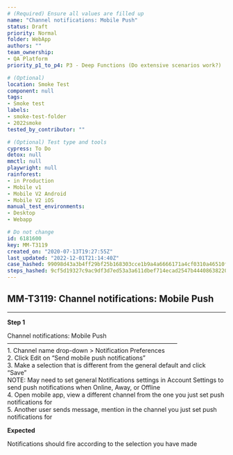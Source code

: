 ```yaml
---
# (Required) Ensure all values are filled up
name: "Channel notifications: Mobile Push"
status: Draft
priority: Normal
folder: WebApp
authors: ""
team_ownership: 
- QA Platform
priority_p1_to_p4: P3 - Deep Functions (Do extensive scenarios work?)

# (Optional)
location: Smoke Test
component: null
tags:
- Smoke test
labels: 
- smoke-test-folder
- 2022smoke
tested_by_contributor: ""

# (Optional) Test type and tools
cypress: To Do
detox: null
mmctl: null
playwright: null
rainforest: 
- in Production
- Mobile v1
- Mobile V2 Android
- Mobile V2 iOS
manual_test_environments:
- Desktop
- Webapp

# Do not change
id: 6181600
key: MM-T3119
created_on: "2020-07-13T19:27:55Z"
last_updated: "2022-12-01T21:14:40Z"
case_hashed: 99098d43a3b4ff29bf25b168303cce1b9a4a6666171a4cf0310a46510fd34c388c5ab1915b6b50a9ba82911c045235e9
steps_hashed: 9cf5d19327c9ac9df3d7ed53a3a611dbef714ecad2547b44408638220b2ce852591a81277cb8bbbe0a860b97f631cfec
---
```


<!-- (Auto-generated) Based on frontmatter's "key" and "name" -->

## MM-T3119: Channel notifications: Mobile Push

---

**Step 1**

Channel notifications: Mobile Push\
————————————————————————————\
1\. Channel name drop-down > Notification Preferences\
2\. Click Edit on “Send mobile push notifications”\
3\. Make a selection that is different from the general default and click “Save”\
NOTE: May need to set general Notifications settings in Account Settings to send push notifications when Online, Away, or Offline\
4\. Open mobile app, view a different channel from the one you just set push notifications for\
5\. Another user sends message, mention in the channel you just set push notifications for

**Expected**

Notifications should fire according to the selection you have made

